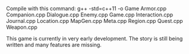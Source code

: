 Compile with this command: g++ -std=c++11 -o Game Armor.cpp Companion.cpp Dialogue.cpp Enemy.cpp Game.cpp Interaction.cpp Journal.cpp Location.cpp MapGen.cpp Meta.cpp Region.cpp Quest.cpp Weapon.cpp

This game is currently in very early development. The story is still being written and many features are missing. 